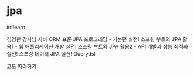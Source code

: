 # jpa
inflearn

김영한 강사님
자바 ORM 표준 JPA 프로그래밍 - 기본편
실전! 스프링 부트와 JPA 활용1 - 웹 애플리케이션 개발
실전! 스프링 부트와 JPA 활용2 - API 개발과 성능 최적화
실전! 스프링 데이터 JPA
실전! Querydsl

코드 따라하기
